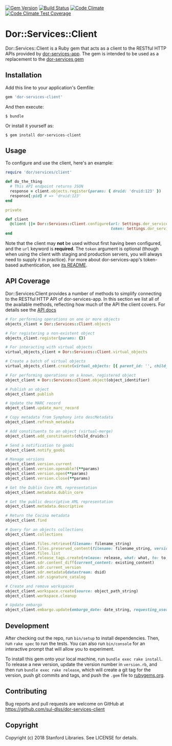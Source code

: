 [![Gem Version](https://badge.fury.io/rb/dor-services-client.svg)](https://badge.fury.io/rb/dor-services-client)
[![Build Status](https://travis-ci.com/sul-dlss/dor-services-client.svg?branch=master)](https://travis-ci.com/sul-dlss/dor-services-client)
[![Code Climate](https://codeclimate.com/github/sul-dlss/dor-services-client/badges/gpa.svg)](https://codeclimate.com/github/sul-dlss/dor-services-client)
[![Code Climate Test Coverage](https://codeclimate.com/github/sul-dlss/dor-services-client/badges/coverage.svg)](https://codeclimate.com/github/sul-dlss/dor-services-client/coverage)

# Dor::Services::Client

Dor::Services::Client is a Ruby gem that acts as a client to the RESTful HTTP APIs provided by [dor-services-app](https://github.com/sul-dlss/dor-services-app). The gem is intended to be used as a replacement to the [dor-services gem](https://github.com/sul-dlss/dor-services)

## Installation

Add this line to your application's Gemfile:

```ruby
gem 'dor-services-client'
```

And then execute:

    $ bundle

Or install it yourself as:

    $ gem install dor-services-client

## Usage

To configure and use the client, here's an example:

```ruby
require 'dor/services/client'

def do_the_thing
  # This API endpoint returns JSON
  response = client.objects.register(params: { druid: 'druid:123' })
  response[:pid] # => 'druid:123'
end

private

def client
  @client ||= Dor::Services::Client.configure(url: Settings.dor_services.url,
                                              token: Settings.dor_services.token)
end
```

Note that the client may **not** be used without first having been configured, and the `url` keyword is **required**. The `token` argument is optional (though when using the client with staging and production servers, you will always need to supply it in practice). For more about dor-services-app's token-based authentication, see [its README](https://github.com/sul-dlss/dor-services-app#authentication).

## API Coverage

Dor::Services:Client provides a number of methods to simplify connecting to the RESTful HTTP API of dor-services-app. In this section we list all of the available methods, reflecting how much of the API the client covers. For details see the [API docs](https://www.rubydoc.info/github/sul-dlss/dor-services-client/master/Dor/Services/Client)

```ruby
# For performing operations on one or more objects
objects_client = Dor::Services::Client.objects

# For registering a non-existent object
objects_client.register(params: {})

# For interacting with virtual objects
virtual_objects_client = Dor::Services::Client.virtual_objects

# Create a batch of virtual objects
virtual_objects_client.create(virtual_objects: [{ parent_id: '', child_ids: [''] }])

# For performing operations on a known, registered object
object_client = Dor::Services::Client.object(object_identifier)

# Publish an object
object_client.publish

# Update the MARC record
object_client.update_marc_record

# Copy metadata from Symphony into descMetadata
object_client.refresh_metadata

# Add constituents to an object (virtual-merge)
object_client.add_constituents(child_druids:)

# Send a notification to goobi
object_client.notify_goobi

# Manage versions
object_client.version.current
object_client.version.openable?(**params)
object_client.version.open(**params)
object_client.version.close(**params)

# Get the Dublin Core XML representation
object_client.metadata.dublin_core

# Get the public descriptive XML representation
object_client.metadata.descriptive

# Return the Cocina metadata
object_client.find

# Query for an objects collections
object_client.collections

object_client.files.retrieve(filename: filename_string)
object_client.files.preserved_content(filename: filename_string, version: version_string)
object_client.files.list
object_client.release_tags.create(release: release, what: what, to: to, who: who)
object_client.sdr.content_diff(current_content: existing_content)
object_client.sdr.current_version
object_client.sdr.metadata(datastream: dsid)
object_client.sdr.signature_catalog

# Create and remove workspaces
object_client.workspace.create(source: object_path_string)
object_client.workspace.cleanup

# Update embargo
object_client.embargo.update(embargo_date: date_string, requesting_user: username_string)
```

## Development

After checking out the repo, run `bin/setup` to install dependencies. Then, run `rake spec` to run the tests. You can also run `bin/console` for an interactive prompt that will allow you to experiment.

To install this gem onto your local machine, run `bundle exec rake install`. To release a new version, update the version number in `version.rb`, and then run `bundle exec rake release`, which will create a git tag for the version, push git commits and tags, and push the `.gem` file to [rubygems.org](https://rubygems.org).

## Contributing

Bug reports and pull requests are welcome on GitHub at https://github.com/sul-dlss/dor-services-client

## Copyright

Copyright (c) 2018 Stanford Libraries. See LICENSE for details.

